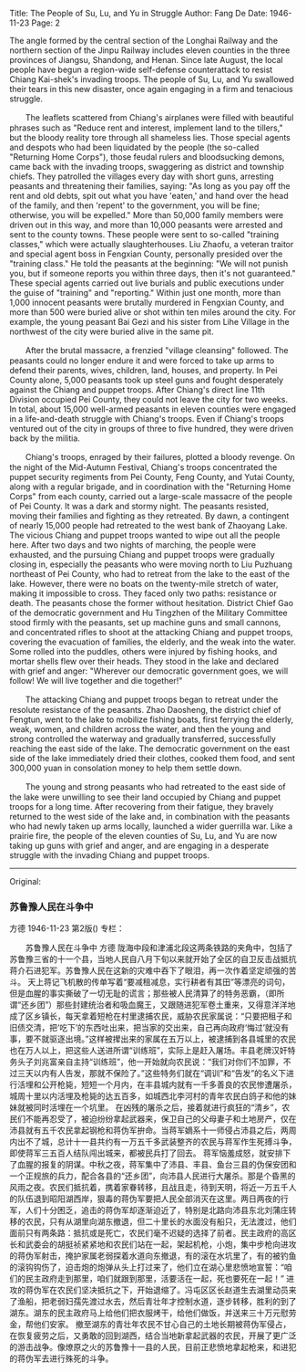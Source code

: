 Title: The People of Su, Lu, and Yu in Struggle
Author: Fang De
Date: 1946-11-23
Page: 2

The angle formed by the central section of the Longhai Railway and the northern section of the Jinpu Railway includes eleven counties in the three provinces of Jiangsu, Shandong, and Henan. Since late August, the local people have begun a region-wide self-defense counterattack to resist Chiang Kai-shek's invading troops. The people of Su, Lu, and Yu swallowed their tears in this new disaster, once again engaging in a firm and tenacious struggle.

　　The leaflets scattered from Chiang's airplanes were filled with beautiful phrases such as "Reduce rent and interest, implement land to the tillers," but the bloody reality tore through all shameless lies. Those special agents and despots who had been liquidated by the people (the so-called "Returning Home Corps"), those feudal rulers and bloodsucking demons, came back with the invading troops, swaggering as district and township chiefs. They patrolled the villages every day with short guns, arresting peasants and threatening their families, saying: "As long as you pay off the rent and old debts, spit out what you have 'eaten,' and hand over the head of the family, and then 'repent' to the government, you will be fine; otherwise, you will be expelled." More than 50,000 family members were driven out in this way, and more than 10,000 peasants were arrested and sent to the county towns. These people were sent to so-called "training classes," which were actually slaughterhouses. Liu Zhaofu, a veteran traitor and special agent boss in Fengxian County, personally presided over the "training class." He told the peasants at the beginning: "We will not punish you, but if someone reports you within three days, then it's not guaranteed." These special agents carried out live burials and public executions under the guise of "training" and "reporting." Within just one month, more than 1,000 innocent peasants were brutally murdered in Fengxian County, and more than 500 were buried alive or shot within ten miles around the city. For example, the young peasant Bai Gezi and his sister from Lihe Village in the northwest of the city were buried alive in the same pit.

　　After the brutal massacre, a frenzied "village cleansing" followed. The peasants could no longer endure it and were forced to take up arms to defend their parents, wives, children, land, houses, and property. In Pei County alone, 5,000 peasants took up steel guns and fought desperately against the Chiang and puppet troops. After Chiang's direct line 11th Division occupied Pei County, they could not leave the city for two weeks. In total, about 15,000 well-armed peasants in eleven counties were engaged in a life-and-death struggle with Chiang's troops. Even if Chiang's troops ventured out of the city in groups of three to five hundred, they were driven back by the militia.

　　Chiang's troops, enraged by their failures, plotted a bloody revenge. On the night of the Mid-Autumn Festival, Chiang's troops concentrated the puppet security regiments from Pei County, Feng County, and Yutai County, along with a regular brigade, and in coordination with the "Returning Home Corps" from each county, carried out a large-scale massacre of the people of Pei County. It was a dark and stormy night. The peasants resisted, moving their families and fighting as they retreated. By dawn, a contingent of nearly 15,000 people had retreated to the west bank of Zhaoyang Lake. The vicious Chiang and puppet troops wanted to wipe out all the people here. After two days and two nights of marching, the people were exhausted, and the pursuing Chiang and puppet troops were gradually closing in, especially the peasants who were moving north to Liu Puzhuang northeast of Pei County, who had to retreat from the lake to the east of the lake. However, there were no boats on the twenty-mile stretch of water, making it impossible to cross. They faced only two paths: resistance or death. The peasants chose the former without hesitation. District Chief Gao of the democratic government and Hu Tingzhen of the Military Committee stood firmly with the peasants, set up machine guns and small cannons, and concentrated rifles to shoot at the attacking Chiang and puppet troops, covering the evacuation of families, the elderly, and the weak into the water. Some rolled into the puddles, others were injured by fishing hooks, and mortar shells flew over their heads. They stood in the lake and declared with grief and anger: "Wherever our democratic government goes, we will follow! We will live together and die together!"

　　The attacking Chiang and puppet troops began to retreat under the resolute resistance of the peasants. Zhao Daosheng, the district chief of Fengtun, went to the lake to mobilize fishing boats, first ferrying the elderly, weak, women, and children across the water, and then the young and strong controlled the waterway and gradually transferred, successfully reaching the east side of the lake. The democratic government on the east side of the lake immediately dried their clothes, cooked them food, and sent 300,000 yuan in consolation money to help them settle down.

　　The young and strong peasants who had retreated to the east side of the lake were unwilling to see their land occupied by Chiang and puppet troops for a long time. After recovering from their fatigue, they bravely returned to the west side of the lake and, in combination with the peasants who had newly taken up arms locally, launched a wider guerrilla war. Like a prairie fire, the people of the eleven counties of Su, Lu, and Yu are now taking up guns with grief and anger, and are engaging in a desperate struggle with the invading Chiang and puppet troops.



<hr /> 

Original: 


### 苏鲁豫人民在斗争中
方德
1946-11-23
第2版()
专栏：

　　苏鲁豫人民在斗争中
    方德
    陇海中段和津浦北段这两条铁路的夹角中，包括了苏鲁豫三省的十一个县，当地人民自八月下旬以来就开始了全区的自卫反击战抵抗蒋介石进犯军。苏鲁豫人民在这新的灾难中吞下了眼泪，再一次作着坚定顽强的苦斗。
    天上蒋记飞机散的传单写着“要减租减息，实行耕者有其田”等漂亮的词句，但是血腥的事实撕破了一切无耻的谎言；那些被人民清算了的特务恶霸，（即所谓“还乡团”）那些封建统治者和吸血魔王，又跟随进犯军卷土重来，又得意洋洋地成了区乡镇长，每天拿着短枪在村里逮捕农民，威胁农民家属说：“只要把租子和旧债交清，把‘吃下’的东西吐出来，把当家的交出来，自己再向政府‘悔过’就没有事，要不就驱逐出境。”这样被撵出来的家属在五万以上，被逮捕到各县城里的农民也在万人以上，把这些人送进所谓“训练班”，实际上是赶入屠场。丰县老牌汉奸特务头子刘兆富亲自主持“训练班”，他一开始就向农民说：“我们对你们不加罪，不过三天以内有人告发，那就不保险了。”这些特务们就在“调训”和“告发”的名义下进行活埋和公开枪毙，短短一个月内，在丰县城内就有一千多善良的农民惨遭屠杀，城周十里以内活埋及枪毙的达五百多，如城西北李河村的青年农民白鸽子和他的妹妹就被同时活埋在一个坑里。
    在凶残的屠杀之后，接着就进行疯狂的“清乡”，农民们不能再忍受了，被迫纷纷拿起武器来，保卫自己的父母妻子和土地房产，仅在沛县就有五千农民拿起钢枪和蒋伪军拚命。当蒋军嫡系十一师侵占沛县之后，两周内出不了城，总计十一县共约有一万五千多武装整齐的农民与蒋军作生死搏斗争，即使蒋军三五百人结队闯出城来，都被民兵打了回去。
    蒋军恼羞成怒，就安排下了血腥的报复的阴谋。中秋之夜，蒋军集中了沛县、丰县、鱼台三县的伪保安团和一个正规旅的兵力，配合各县的“还乡团”，向沛县人民进行大屠杀。那是个昏黑的风雨之夜。农民们抵抗着，携着家眷转移，且战且走，待到天明，将近一万五千人的队伍退到昭阳湖西岸，狠毒的蒋伪军要把人民全部消灭在这里。两日两夜的行军，人们十分困乏，追击的蒋伪军却逐渐迫近了，特别是北路向沛县东北刘蒲庄转移的农民，只有从湖里向湖东撤退，但二十里长的水面没有船只，无法渡过，他们面前只有两条路：抵抗或是死亡，农民们毫不迟疑的选择了前者。民主政府的高区长和武委会的胡挺祯紧紧地和农民们站在一起，架起机枪，小炮，集中步枪向进攻的蒋伪军射击，掩护家属老弱探着水道向东撤退，有的滚在水坑里了，有的被钓鱼的滚钩钩伤了，迫击炮的炮弹从头上打过来了，他们立在湖心里悲愤地宣誓：“咱们的民主政府走到那里，咱们就跟到那里，活要活在一起，死也要死在一起！”
    进攻的蒋伪军在农民们坚决抵抗之下，开始退缩了。冯屯区区长赵道生去湖里动员来了渔船，把老弱妇孺先渡过水去，然后青壮年才控制水道，逐步转移，胜利的到了湖东。湖东的民主政府马上给他们把衣服烤干，给他们做饭，并送来三十万元慰劳金，帮他们安家。
    撤至湖东的青壮年农民不甘心自己的土地长期被蒋伪军侵占，在恢复疲劳之后，又勇敢的回到湖西，结合当地新拿起武器的农民，开展了更广泛的游击战争。像燎原之火的苏鲁豫十一县的人民，目前正悲愤地拿起枪来，和进犯的蒋伪军去进行殊死的斗争。
